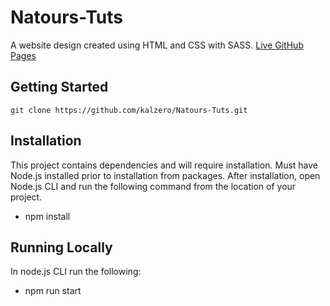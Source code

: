 # Natours-Tuts

A website design created using HTML and CSS with SASS. [Live GitHub Pages](https://kalzero.github.io/Natours-Tuts/)

## Getting Started

```
git clone https://github.com/kalzero/Natours-Tuts.git
```

## Installation

This project contains dependencies and will require installation. Must have Node.js installed prior to installation from packages.
After installation, open Node.js CLI and run the following command from the location of your project.

* npm install

## Running Locally

In node.js CLI run the following:

* npm run start

